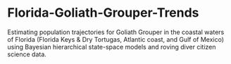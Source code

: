 # Florida-Goliath-Grouper-Trends
Estimating population trajectories for Goliath Grouper in the coastal waters of Florida (Florida Keys &amp; Dry Tortugas, Atlantic coast, and Gulf of Mexico) using Bayesian hierarchical state-space models and roving diver citizen science data.
